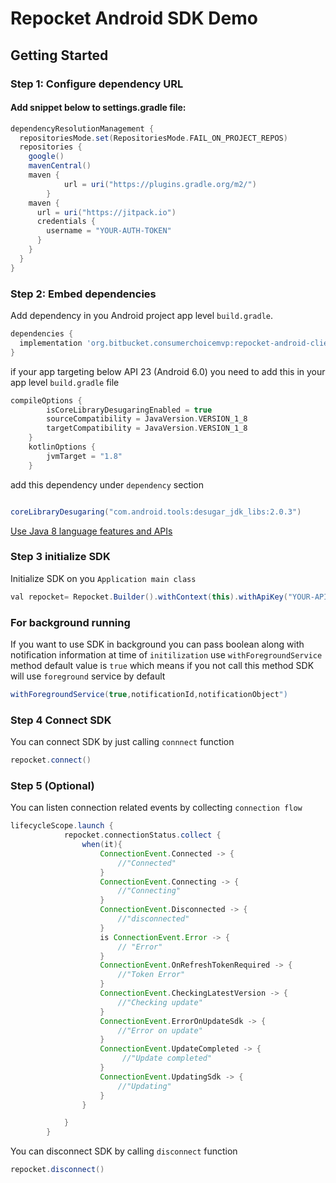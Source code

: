 # Repocket Android SDK Demo

## Getting Started

### Step 1: Configure dependency URL

#### Add snippet below to settings.gradle file:

```groovy
dependencyResolutionManagement {
  repositoriesMode.set(RepositoriesMode.FAIL_ON_PROJECT_REPOS)
  repositories {
    google()
    mavenCentral()
    maven {
            url = uri("https://plugins.gradle.org/m2/")
        }
    maven {
      url = uri("https://jitpack.io")
      credentials {
        username = "YOUR-AUTH-TOKEN"
      }
    }
  }
}
```

### Step 2: Embed dependencies

Add dependency in you Android project app level  `build.gradle`.

```groovy
dependencies {
  implementation 'org.bitbucket.consumerchoicemvp:repocket-android-client-sdk:LATEST-VERSION'
}
```

if your app targeting below API 23 (Android 6.0) you need to add this in your app level `build.gradle` file

```groovy
compileOptions {
        isCoreLibraryDesugaringEnabled = true
        sourceCompatibility = JavaVersion.VERSION_1_8
        targetCompatibility = JavaVersion.VERSION_1_8
    }
    kotlinOptions {
        jvmTarget = "1.8"
    }
```

add this dependency under `dependency` section

```groovy

coreLibraryDesugaring("com.android.tools:desugar_jdk_libs:2.0.3")

```

[Use Java 8 language features and APIs](https://developer.android.com/studio/write/java8-support.html)

### Step 3 initialize SDK

Initialize SDK on you `Application main class`

```groovy
val repocket= Repocket.Builder().withContext(this).withApiKey("YOUR-API-KEY").build()
```

### For background running

If you want to use SDK in background you can pass boolean along with notification information at time of `initilization`
use `withForegroundService` method default value is `true` which means if you not call this method SDK will
use `foreground` service by default

```groovy
withForegroundService(true,notificationId,notificationObject")
```

### Step 4 Connect SDK

You can connect SDK by just calling `connnect` function

```groovy
repocket.connect()
```

### Step 5 (Optional)

You can listen connection related events by collecting `connection flow`

```groovy
lifecycleScope.launch {
            repocket.connectionStatus.collect {
                when(it){
                    ConnectionEvent.Connected -> {
                        //"Connected"
                    }
                    ConnectionEvent.Connecting -> {
                        //"Connecting"
                    }
                    ConnectionEvent.Disconnected -> {
                        //"disconnected"
                    }
                    is ConnectionEvent.Error -> {
                        // "Error"
                    }
                    ConnectionEvent.OnRefreshTokenRequired -> {
                        //"Token Error"
                    }
                    ConnectionEvent.CheckingLatestVersion -> {
                        //"Checking update"
                    }
                    ConnectionEvent.ErrorOnUpdateSdk -> {
                        //"Error on update"
                    }
                    ConnectionEvent.UpdateCompleted -> {
                         //"Update completed"
                    }
                    ConnectionEvent.UpdatingSdk -> {
                        //"Updating"
                    }
                }

            }
        }

```

You can disconnect SDK by calling `disconnect` function

```groovy
repocket.disconnect()
```




